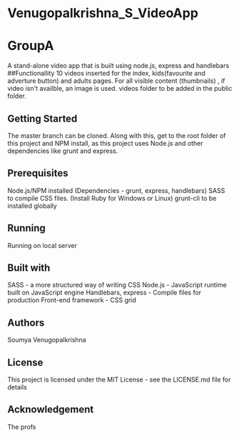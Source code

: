 # Venugopalkrishna_S_VideoApp
# GroupA

A stand-alone video app that is built using node.js, express and handlebars
##Functionallity 
10 videos inserted for the index, kids(favourite and adverture button) and adults pages.
For all visible content (thumbnails) , if video isn't availble, an image is used.
videos folder to be added in the public folder.

## Getting Started
The master branch can be cloned. Along with this, get to the root folder of this project and NPM install, as this project uses Node.js and other dependencies like grunt and express.

## Prerequisites
Node.js/NPM installed (Dependencies - grunt, express, handlebars)
SASS to compile CSS files. (Install Ruby for Windows or Linux)
grunt-cli to be installed globally

## Running
Running on local server

## Built with
SASS - a more structured way of writing CSS
Node.js -  JavaScript runtime built on JavaScript engine
Handlebars, express - Compile files for production
Front-end framework - CSS grid
## Authors
Soumya Venugopalkrishna

## License
This project is licensed under the MIT License - see the LICENSE.md file for details

## Acknowledgement
The profs
